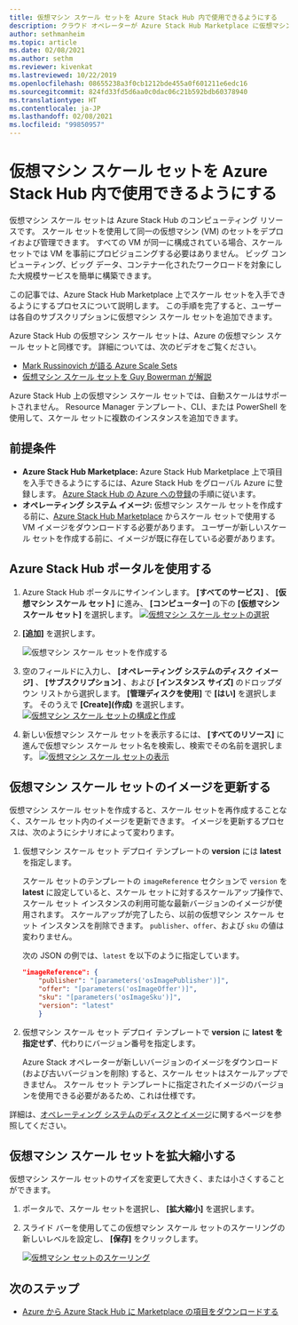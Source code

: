 ```yaml
---
title: 仮想マシン スケール セットを Azure Stack Hub 内で使用できるようにする
description: クラウド オペレーターが Azure Stack Hub Marketplace に仮想マシン スケール セットを追加する方法について学習します。
author: sethmanheim
ms.topic: article
ms.date: 02/08/2021
ms.author: sethm
ms.reviewer: kivenkat
ms.lastreviewed: 10/22/2019
ms.openlocfilehash: 08655238a3f0cb1212bde455a0f601211e6edc16
ms.sourcegitcommit: 824fd33fd5d6aa0c0dac06c21b592bdb60378940
ms.translationtype: HT
ms.contentlocale: ja-JP
ms.lasthandoff: 02/08/2021
ms.locfileid: "99850957"
---
```

# <a name="make-virtual-machine-scale-sets-available-in-azure-stack-hub"></a>仮想マシン スケール セットを Azure Stack Hub 内で使用できるようにする

仮想マシン スケール セットは Azure Stack Hub のコンピューティング リソースです。 スケール セットを使用して同一の仮想マシン (VM) のセットをデプロイおよび管理できます。 すべての VM が同一に構成されている場合、スケール セットでは VM を事前にプロビジョニングする必要はありません。 ビッグ コンピューティング、ビッグ データ、コンテナー化されたワークロードを対象にした大規模サービスを簡単に構築できます。

この記事では、Azure Stack Hub Marketplace 上でスケール セットを入手できるようにするプロセスについて説明します。 この手順を完了すると、ユーザーは各自のサブスクリプションに仮想マシン スケール セットを追加できます。

Azure Stack Hub の仮想マシン スケール セットは、Azure の仮想マシン スケール セットと同様です。 詳細については、次のビデオをご覧ください。

* [Mark Russinovich が語る Azure Scale Sets](https://channel9.msdn.com/Blogs/Regular-IT-Guy/Mark-Russinovich-Talks-Azure-Scale-Sets/)
* [仮想マシン スケール セットを Guy Bowerman が解説](https://channel9.msdn.com/Shows/Cloud+Cover/Episode-191-Virtual-Machine-Scale-Sets-with-Guy-Bowerman)

Azure Stack Hub 上の仮想マシン スケール セットでは、自動スケールはサポートされません。 Resource Manager テンプレート、CLI、または PowerShell を使用して、スケール セットに複数のインスタンスを追加できます。

## <a name="prerequisites"></a>前提条件

* **Azure Stack Hub Marketplace:** Azure Stack Hub Marketplace 上で項目を入手できるようにするには、Azure Stack Hub をグローバル Azure に登録します。 [Azure Stack Hub の Azure への登録](azure-stack-registration.md)の手順に従います。
* **オペレーティング システム イメージ:** 仮想マシン スケール セットを作成する前に、[Azure Stack Hub Marketplace](azure-stack-download-azure-marketplace-item.md) からスケール セットで使用する VM イメージをダウンロードする必要があります。 ユーザーが新しいスケール セットを作成する前に、イメージが既に存在している必要があります。

## <a name="use-the-azure-stack-hub-portal"></a>Azure Stack Hub ポータルを使用する

1. Azure Stack Hub ポータルにサインインします。 **[すべてのサービス]** 、 **[仮想マシン スケール セット]** に進み、 **[コンピューター]** の下の **[仮想マシン スケール セット]** を選択します。
   [![仮想マシン スケール セットの選択](media/azure-stack-compute-add-scalesets/all-services-small.png)](media/azure-stack-compute-add-scalesets/all-services.png#lightbox)

2. **[追加]** を選択します。

   ![仮想マシン スケール セットを作成する](media/azure-stack-compute-add-scalesets/create-scale-set.png)

3. 空のフィールドに入力し、 **[オペレーティング システムのディスク イメージ]** 、 **[サブスクリプション]** 、および **[インスタンス サイズ]** のドロップダウン リストから選択します。 **[管理ディスクを使用]** で **[はい]** を選択します。 そのうえで **[Create]\(作成\)** を選択します。
    [![仮想マシン スケール セットの構成と作成](media/azure-stack-compute-add-scalesets/create-small.png)](media/azure-stack-compute-add-scalesets/create.png#lightbox)

4. 新しい仮想マシン スケール セットを表示するには、 **[すべてのリソース]** に進んで仮想マシン スケール セット名を検索し、検索でその名前を選択します。
   [![仮想マシン スケール セットの表示](media/azure-stack-compute-add-scalesets/search-small.png)](media/azure-stack-compute-add-scalesets/search.png#lightbox)

## <a name="update-images-in-a-virtual-machine-scale-set"></a>仮想マシン スケール セットのイメージを更新する

仮想マシン スケール セットを作成すると、スケール セットを再作成することなく、スケール セット内のイメージを更新できます。 イメージを更新するプロセスは、次のようにシナリオによって変わります。

1. 仮想マシン スケール セット デプロイ テンプレートの **version** には **latest** を指定します。  

   スケール セットのテンプレートの `imageReference` セクションで `version` を **latest** に設定していると、スケール セットに対するスケールアップ操作で、スケール セット インスタンスの利用可能な最新バージョンのイメージが使用されます。 スケールアップが完了したら、以前の仮想マシン スケール セット インスタンスを削除できます。 `publisher`、`offer`、および `sku` の値は変わりません。

   次の JSON の例では、`latest` を以下のように指定しています。  

    ```json  
    "imageReference": {
        "publisher": "[parameters('osImagePublisher')]",
        "offer": "[parameters('osImageOffer')]",
        "sku": "[parameters('osImageSku')]",
        "version": "latest"
        }
    ```

2. 仮想マシン スケール セット デプロイ テンプレートで **version** に **latest を指定せず**、代わりにバージョン番号を指定します。  

    Azure Stack オペレーターが新しいバージョンのイメージをダウンロード (および古いバージョンを削除) すると、スケール セットはスケールアップできません。 スケール セット テンプレートに指定されたイメージのバージョンを使用できる必要があるため、これは仕様です。  

詳細は、[オペレーティング システムのディスクとイメージ](../user/azure-stack-compute-overview.md#operating-system-disks-and-images)に関するページを参照してください。  

## <a name="scale-a-virtual-machine-scale-set"></a>仮想マシン スケール セットを拡大縮小する

仮想マシン スケール セットのサイズを変更して大きく、または小さくすることができます。

1. ポータルで、スケール セットを選択し、 **[拡大縮小]** を選択します。

2. スライド バーを使用してこの仮想マシン スケール セットのスケーリングの新しいレベルを設定し、 **[保存]** をクリックします。

     [![仮想マシン セットのスケーリング](media/azure-stack-compute-add-scalesets/scale-small.png)](media/azure-stack-compute-add-scalesets/scale.png#lightbox)

## <a name="next-steps"></a>次のステップ

* [Azure から Azure Stack Hub に Marketplace の項目をダウンロードする](azure-stack-download-azure-marketplace-item.md)
